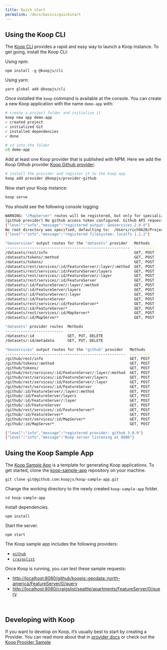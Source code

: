 ```yaml
---
title: Quick start
permalink: /docs/basics/quickstart
---
```


## Using the Koop CLI

The [Koop CLI](https://github.com/koopjs/koop-cli) provides a rapid and easy way to launch a Koop instance.  To get going, install the Koop CLI:

Using npm:

```
npm install -g @koopjs/cli
```

Using yarn:

```
yarn global add @koopjs/cli
```

Once installed the `koop` command is available at the console. You can create a new Koop application with the name `demo-app` with:

``` bash
# create a project folder and initialize it
koop new app demo-app
✓ created project
✓ initialized Git
✓ installed dependencies
✓ done

# cd into the folder
cd demo-app
```

Add at least one Koop provider that is published with NPM.  Here we add the Koop Github provider [Koop Github provider](https://github.com/koopjs/koop-provider-github):

``` bash
# install the provider and register it to the koop app
koop add provider @koopjs/provider-github
```

Now start your Koop instance:

``` bash
koop serve
```

You should see the following console logging:

```bash
WARNING: "/MapServer" routes will be registered, but only for specialized 404 handling in FeatureServer.
[github provider] No github access token configured. Github API requests may be rate limited.
{"level":"info","message":"registered output: Geoservices 2.0.0"}
No root directory was specified, defaulting to:  /Users/rich9620/Projects/demo-app
{"level":"info","message":"registered filesystem: localfs 1.1.2"}

"Geoservices" output routes for the "datasets" provider   Methods
--------------------------------------------------------  ---------
/datasets/rest/info                                       GET, POST
/datasets/tokens/:method                                  GET, POST
/datasets/tokens/                                         GET, POST
/datasets/rest/services/:id/FeatureServer/:layer/:method  GET, POST
/datasets/rest/services/:id/FeatureServer/layers          GET, POST
/datasets/rest/services/:id/FeatureServer/:layer          GET, POST
/datasets/rest/services/:id/FeatureServer                 GET, POST
/datasets/:id/FeatureServer/:layer/:method                GET, POST
/datasets/:id/FeatureServer/layers                        GET, POST
/datasets/:id/FeatureServer/:layer                        GET, POST
/datasets/:id/FeatureServer                               GET, POST
/datasets/rest/services/:id/FeatureServer*                GET, POST
/datasets/:id/FeatureServer*                              GET, POST
/datasets/rest/services/:id/MapServer*                    GET, POST
/datasets/:id/MapServer*                                  GET, POST

"datasets" provider routes  Methods
--------------------------  ----------------
/datasets/:id               GET, PUT, DELETE
/datasets/:id/metadata      GET, PUT, DELETE

"Geoservices" output routes for the "github" provider   Methods
------------------------------------------------------  ---------
/github/rest/info                                       GET, POST
/github/tokens/:method                                  GET, POST
/github/tokens/                                         GET, POST
/github/rest/services/:id/FeatureServer/:layer/:method  GET, POST
/github/rest/services/:id/FeatureServer/layers          GET, POST
/github/rest/services/:id/FeatureServer/:layer          GET, POST
/github/rest/services/:id/FeatureServer                 GET, POST
/github/:id/FeatureServer/:layer/:method                GET, POST
/github/:id/FeatureServer/layers                        GET, POST
/github/:id/FeatureServer/:layer                        GET, POST
/github/:id/FeatureServer                               GET, POST
/github/rest/services/:id/FeatureServer*                GET, POST
/github/:id/FeatureServer*                              GET, POST
/github/rest/services/:id/MapServer*                    GET, POST
/github/:id/MapServer*                                  GET, POST

{"level":"info","message":"registered provider: github 3.0.0"}
{"level":"info","message":"Koop server listening at 8080"}
```

## Using the Koop Sample App

The [Koop Sample App](https://github.com/koopjs/koop-sample-app) is a template for generating Koop applications. To get started, clone the [koop-sample-app](https://github.com/koopjs/koop-sample-app) repository on your machine.

```
git clone git@github.com:koopjs/koop-sample-app.git
```

Change the working directory to the newly created `koop-sample-app` folder.

```
cd koop-sample-app
```

Install dependencies.

```
npm install
```

Start the server.

```
npm start
```

The Koop sample app includes the following providers:

* [`github`](https://github.com/koopjs/koop-provider-github)
* [`craigslist`](https://github.com/dmfenton/koop-provider-craigslist)

Once Koop is running, you can test these sample requests:

* [http://localhost:8080/github/koopjs::geodata::north-america/FeatureServer/0/query](http://localhost:8080/github/koopjs::geodata::north-america/FeatureServer/0/query)
* [http://localhost:8080/craigslist/seattle/apartments/FeatureServer/0/query](http://localhost:8080/craigslist/seattle/apartments/FeatureServer/0/query)

<br>

## Developing with Koop
If you want to develop on Koop, it’s usually best to start by creating a Provider. You can read more about that in [provider docs](/documentation/provider) or check out the [Koop Provider Sample](https://github.com/koopjs/koop-provider-sample)

